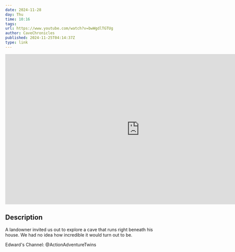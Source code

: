 ```yaml
---
date: 2024-11-28
day: Thu
time: 10:16
tags:
url: https://www.youtube.com/watch?v=bwWgdlTGTUg
author: CaveChronicles
published: 2024-11-25T04:14:37Z
type: link
---
```


<iframe width="854" height="480" src="https://www.youtube.com/embed/bwWgdlTGTUg" frameborder="0" allowfullscreen></iframe>

## Description
A landowner invited us out to explore a cave that runs right beneath his house. We had no idea how incredible it would turn out to be. 

Edward's Channel: @ActionAdventureTwins